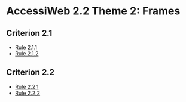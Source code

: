 
# AccessiWeb 2.2 Theme 2: Frames


## Criterion 2.1
* [Rule 2.1.1](Rule-2.1.1.md)
* [Rule 2.1.2](Rule-2.1.2.md)

## Criterion 2.2
* [Rule 2.2.1](Rule-2.2.1.md)
* [Rule 2.2.2](Rule-2.2.2.md)
